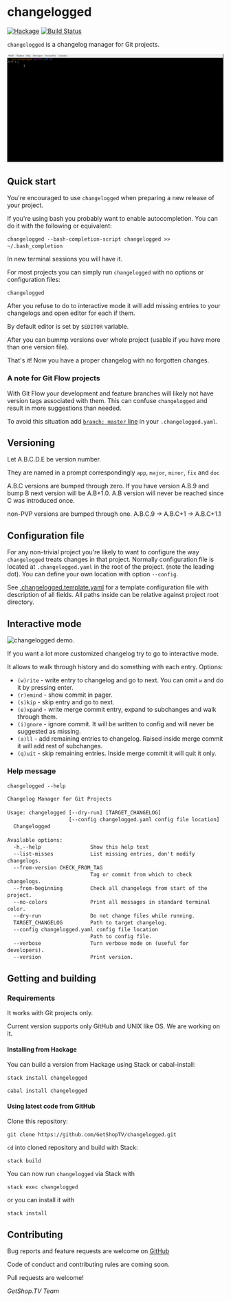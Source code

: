 # changelogged

[![Hackage](https://img.shields.io/hackage/v/changelogged.svg)](http://hackage.haskell.org/package/changelogged)
[![Build Status](https://travis-ci.org/GetShopTV/changelogged.svg?branch=master)](https://travis-ci.org/GetShopTV/changelogged)

`changelogged` is a changelog manager for Git projects.

![`changelogged` demo.](images/demo_new.gif)

## Quick start

You're encouraged to use `changelogged` when preparing a new release of your project.

If you're using bash you probably want to enable autocompletion. You can do it with the following or equivalent:
```
changelogged --bash-completion-script changelogged >> ~/.bash_completion
```
In new terminal sessions you will have it.

For most projects you can simply run `changelogged` with no options or configuration files:

```
changelogged
```

After you refuse to do to interactive mode it will add missing entries to your changelogs and open editor for each if them.

By default editor is set by `$EDITOR` variable.

After you can bummp versions over whole project (usable if you have more than one version file).

That's it! Now you have a proper changelog with no forgotten changes.

### A note for Git Flow projects

With Git Flow your development and feature branches
will likely not have version tags associated with them.
This can confuse `changelogged` and result in more suggestions than needed.

To avoid this situation add [`branch: master` line](https://github.com/GetShopTV/changelogged/blob/master/.changelogged.template.yaml#L37-L41)
in your `.changelogged.yaml`.

## Versioning

Let A.B.C.D.E be version number.

They are named in a prompt correspondingly `app`, `major`, `minor`, `fix` and `doc`

A.B.C versions are bumped through zero. If you have version A.B.9 and bump B next version will be A.B+1.0.
A.B version will never be reached since C was introduced once.

non-PVP versions are bumped through one. A.B.C.9 -> A.B.C+1 -> A.B.C+1.1

## Configuration file

For any non-trivial project you're likely to want to configure the way `changelogged`
treats changes in that project.
Normally configuration file is located at `.changelogged.yaml` in the root of the project. (note the leading dot).
You can define your own location with option `--config`.

See [.changelogged.template.yaml](.changelogged.template.yaml)
for a template configuration file with description of all fields.
All paths inside can be relative against project root directory.

## Interactive mode

![`changelogged` demo.](images/demo_interactive.gif)

If you want a lot more customized changelog try to go to interactive mode.

It allows to walk through history and do something with each entry.
Options:
 * `(w)rite` - write entry to changelog and go to next. You can omit `w` and do it by pressing enter.
 * `(r)emind` - show commit in pager.
 * `(s)kip` - skip entry and go to next.
 * `(e)xpand` - write merge commit entry, expand to subchanges and walk through them.
 * `(i)gnore` - ignore commit. It will be written to config and will never be suggested as missing.
 * `(a)ll` - add remaining entries to changelog. Raised inside merge commit it will add rest of subchanges.
 * `(q)uit` - skip remaining entries. Inside merge commit it will quit it only.

### Help message

```
changelogged --help
```

```
Changelog Manager for Git Projects

Usage: changelogged [--dry-run] [TARGET_CHANGELOG]
                    [--config changelogged.yaml config file location]
  Changelogged

Available options:
  -h,--help                Show this help text
  --list-misses            List missing entries, don't modify changelogs.
  --from-version CHECK_FROM_TAG
                           Tag or commit from which to check changelogs.
  --from-beginning         Check all changelogs from start of the project.
  --no-colors              Print all messages in standard terminal color.
  --dry-run                Do not change files while running.
  TARGET_CHANGELOG         Path to target changelog.
  --config changelogged.yaml config file location
                           Path to config file.
  --verbose                Turn verbose mode on (useful for developers).
  --version                Print version.

```

## Getting and building

### Requirements

It works with Git projects only.

Current version supports only GitHub and UNIX like OS.
We are working on it.

#### Installing from Hackage

You can build a version from Hackage using Stack or cabal-install:

```
stack install changelogged
```

```
cabal install changelogged
```

#### Using latest code from GitHub

Clone this repository:

```
git clone https://github.com/GetShopTV/changelogged.git
```

`cd` into cloned repository and build with Stack:

```
stack build
```

You can now run `changelogged` via Stack with

```
stack exec changelogged
```

or you can install it with

```
stack install
```

## Contributing

Bug reports and feature requests are welcome on
[GitHub](https://github.com/GetShopTV/changelogged/issues)

Code of conduct and contributing rules are coming soon.

Pull requests are welcome!

_GetShop.TV Team_
